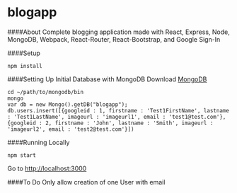 blogapp
=======

####About
Complete blogging application made with React, Express, Node, MongoDB, Webpack, React-Router, React-Bootstrap, and Google Sign-In

####Setup
```
npm install
```

####Setting Up Initial Database with MongoDB
Download [MongoDB](https://www.mongodb.com/download-center#community)
```
cd ~/path/to/mongodb/bin
mongo
var db = new Mongo().getDB("blogapp");
db.users.insert([{googleid : 1, firstname : 'Test1FirstName', lastname : 'Test1LastName', imageurl : 'imageurl1', email : 'test1@test.com'}, {googleid : 2, firstname : 'John', lastname : 'Smith', imageurl : 'imageurl2', email : 'test2@test.com'}])
```

####Running Locally
```
npm start
```
Go to [http://localhost:3000](http://localhost:3000)

####To Do
Only allow creation of one User with email
